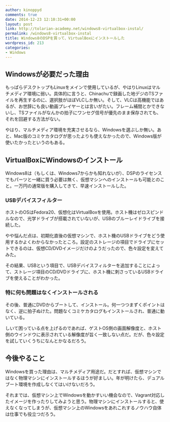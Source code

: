 ```yaml
---
author: kinoppyd
comments: true
date: 2014-12-23 12:10:31+00:00
layout: post
link: http://tolarian-academy.net/windows8-virtualbox-instal/
permalink: /windows8-virtualbox-instal
title: Windows8のDSPを買って、VirtualBoxにインストールした
wordpress_id: 213
categories:
- Windows
---
```


## Windowsが必要だった理由


もっぱらデスクトップもLinuxをメインで使用しているが、やはりLinuxはマルチメディア環境に弱い。具体的に言うと、Chinachuで録画した地デジのTSファイルを再生するのに、選択肢がほぼVLCしか無い。そして、VLCは高機能ではあるが、お世辞にも良い動画プレイヤーとは言いがたい。フレーム補間とかできないし、TSファイルがなんかの拍子にワンセグ信号が優先のまま保存されても、それを回避する方法がない。

やはり、マルチメディア環境を充実させるなら、Windowsを選ぶしか無い。あと、Mac版のコミケカタログが思ったよりも使えなかったので、Windows版が使いたかったというのもある。


## VirtualBoxにWindowsのインストール


Windows8は（もしくは、Windows7からかも知れないが）、DSPのライセンスでもパーツと一緒に買う必要は無く、仮想マシンへのインストールも可能とのこと。一万円の通常版を購入してきて、早速インストールした。


### USBデバイスフィルター


ホストのOSはFedora20、仮想化はVirtualBoxを使用。ホスト機はゼロスピンドルなので、光学ドライブが搭載されていないが、USBのブルーレイドライブを接続した。

やや悩んだ点は、初期化直後の仮想マシンで、ホスト機のUSBドライブをどう使用するかよくわからなかったところ。設定のストレージの項目でドライブにセットできるのは、仮想CD/DVDイメージだけのようだったので、色々設定を変えてみた。

その結果、USBという項目で、USBデバイスフィルターを追加することによって、ストレージ項目のCD/DVDドライブに、ホスト機に刺さっているUSBドライブを使えることがわかった。


### 特に何も問題はなくインストールされる


その後、普通にDVDからブートして、インストール。何一つつまずくポイントはなく、逆に拍子ぬけた。問題なくコミケカタログもインストールされ、普通に動いている。

しいて困っている点を上げるのであれば、ゲストOS側の画面解像度と、ホスト側のウインドウに表示されている解像度が旨く一致しない点だ。だが、色々設定を試していくうちになんとかなるだろう。


## 今後やること


Windowsを買った理由は、マルチメディア用途だ。だとすれば、仮想マシンではなく物理マシンにインストールするほうが好ましい。年が明けたら、デュアルブート環境を作成しなくてはいけないだろう。

それまでは、仮想マシン上でWindowsを動かすいい機会なので、Vagrant対応したイメージを作ったりしてみようと思う。物理マシンにインストールすると、使えなくなってしまうが、仮想マシン上のWindowsをあれこれするノウハウ自体は仕事でも役立つだろう。
